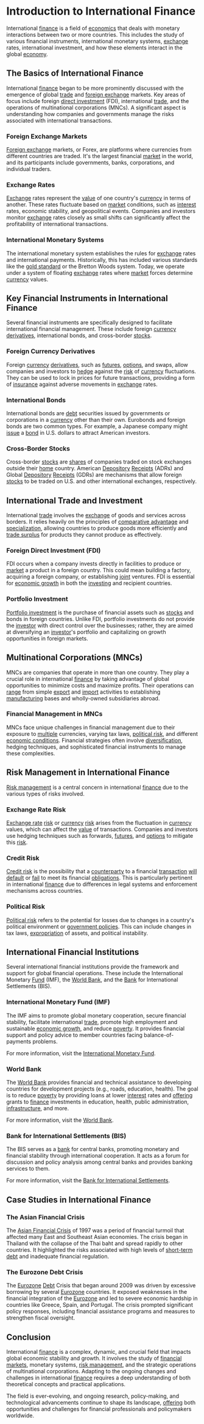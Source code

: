 # Introduction to International Finance

International [finance](../f/finance.md) is a field of [economics](../e/economics.md) that deals with monetary interactions between two or more countries. This includes the study of various financial instruments, international monetary systems, [exchange](../e/exchange.md) rates, international investment, and how these elements interact in the global [economy](../e/economy.md). 

## The Basics of International Finance

International [finance](../f/finance.md) began to be more prominently discussed with the emergence of global [trade](../t/trade.md) and [foreign exchange](../f/foreign_exchange.md) markets. Key areas of focus include foreign [direct investment](../d/direct_investment.md) (FDI), international [trade](../t/trade.md), and the operations of multinational corporations (MNCs). A significant aspect is understanding how companies and governments manage the risks associated with international transactions.

### Foreign Exchange Markets

[Foreign exchange](../f/foreign_exchange.md) markets, or Forex, are platforms where currencies from different countries are traded. It's the largest financial [market](../m/market.md) in the world, and its participants include governments, banks, corporations, and individual traders.

### Exchange Rates

[Exchange](../e/exchange.md) rates represent the [value](../v/value.md) of one country's [currency](../c/currency.md) in terms of another. These rates fluctuate based on [market](../m/market.md) conditions, such as [interest](../i/interest.md) rates, economic stability, and geopolitical events. Companies and investors monitor [exchange](../e/exchange.md) rates closely as small shifts can significantly affect the profitability of international transactions.

### International Monetary Systems

The international monetary system establishes the rules for [exchange](../e/exchange.md) rates and international payments. Historically, this has included various standards like the [gold standard](../g/gold_standard.md) or the Bretton Woods system. Today, we operate under a system of floating [exchange](../e/exchange.md) rates where [market](../m/market.md) forces determine [currency](../c/currency.md) values.

## Key Financial Instruments in International Finance

Several financial instruments are specifically designed to facilitate international financial management. These include foreign [currency](../c/currency.md) [derivatives](../d/derivatives.md), international bonds, and cross-border [stocks](../s/stock.md).

### Foreign Currency Derivatives

Foreign [currency](../c/currency.md) [derivatives](../d/derivatives.md), such as [futures](../f/futures.md), [options](../o/options.md), and swaps, allow companies and investors to [hedge](../h/hedge.md) against the [risk](../r/risk.md) of [currency](../c/currency.md) fluctuations. They can be used to lock in prices for future transactions, providing a form of [insurance](../i/insurance.md) against adverse movements in [exchange](../e/exchange.md) rates.

### International Bonds

International bonds are [debt](../d/debt.md) securities issued by governments or corporations in a [currency](../c/currency.md) other than their own. Eurobonds and foreign bonds are two common types. For example, a Japanese company might [issue](../i/issue.md) a [bond](../b/bond.md) in U.S. dollars to attract American investors.

### Cross-Border Stocks

Cross-border [stocks](../s/stock.md) are [shares](../s/shares.md) of companies traded on stock exchanges outside their [home](../h/home.md) country. American [Depository](../d/depository.md) [Receipts](../r/receipt.md) (ADRs) and Global [Depository](../d/depository.md) [Receipts](../r/receipt.md) (GDRs) are mechanisms that allow foreign [stocks](../s/stock.md) to be traded on U.S. and other international exchanges, respectively.

## International Trade and Investment

International [trade](../t/trade.md) involves the [exchange](../e/exchange.md) of goods and services across borders. It relies heavily on the principles of [comparative advantage](../c/comparative_advantage_in_trading.md) and [specialization](../s/specialization.md), allowing countries to produce goods more efficiently and [trade surplus](../t/trade_surplus.md) for products they cannot produce as effectively.

### Foreign Direct Investment (FDI)

FDI occurs when a company invests directly in facilities to produce or [market](../m/market.md) a product in a foreign country. This could mean building a factory, acquiring a foreign company, or establishing [joint](../j/joint.md) ventures. FDI is essential for [economic growth](../e/economic_growth.md) in both the [investing](../i/investing.md) and recipient countries.

### Portfolio Investment

[Portfolio investment](../p/portfolio_investment.md) is the purchase of financial assets such as [stocks](../s/stock.md) and bonds in foreign countries. Unlike FDI, portfolio investments do not provide the [investor](../i/investor.md) with direct control over the businesses; rather, they are aimed at diversifying an [investor](../i/investor.md)'s portfolio and capitalizing on growth opportunities in foreign markets.

## Multinational Corporations (MNCs)

MNCs are companies that operate in more than one country. They play a crucial role in international [finance](../f/finance.md) by taking advantage of global opportunities to minimize costs and maximize profits. Their operations can [range](../r/range.md) from simple [export](../e/export.md) and [import](../i/import.md) activities to establishing [manufacturing](../m/manufacturing.md) bases and wholly-owned subsidiaries abroad.

### Financial Management in MNCs

MNCs face unique challenges in financial management due to their exposure to [multiple](../m/multiple.md) currencies, varying tax laws, [political risk](../p/political_risk.md), and different [economic conditions](../e/economic_conditions.md). Financial strategies often involve [diversification](../d/diversification.md), hedging techniques, and sophisticated financial instruments to manage these complexities.

## Risk Management in International Finance

[Risk management](../r/risk_management.md) is a central concern in international [finance](../f/finance.md) due to the various types of risks involved.

### Exchange Rate Risk

[Exchange rate](../e/exchange_rate.md) [risk](../r/risk.md) or [currency](../c/currency.md) [risk](../r/risk.md) arises from the fluctuation in [currency](../c/currency.md) values, which can affect the [value](../v/value.md) of transactions. Companies and investors use hedging techniques such as forwards, [futures](../f/futures.md), and [options](../o/options.md) to mitigate this [risk](../r/risk.md).

### Credit Risk

[Credit risk](../c/credit_risk.md) is the possibility that a [counterparty](../c/counterparty.md) to a financial [transaction](../t/transaction.md) [will](../w/will.md) [default](../d/default.md) or [fail](../f/fail.md) to meet its financial [obligations](../o/obligation.md). This is particularly pertinent in international [finance](../f/finance.md) due to differences in legal systems and enforcement mechanisms across countries.

### Political Risk

[Political risk](../p/political_risk.md) refers to the potential for losses due to changes in a country's political environment or [government policies](../g/government_policies_in_trading.md). This can include changes in tax laws, [expropriation](../e/expropriation.md) of assets, and political instability.

## International Financial Institutions

Several international financial institutions provide the framework and support for global financial operations. These include the International Monetary [Fund](../f/fund.md) (IMF), the [World Bank](../w/world_bank.md), and the [Bank](../b/bank.md) for International Settlements (BIS).

### International Monetary Fund (IMF)

The IMF aims to promote global monetary cooperation, secure financial stability, facilitate international [trade](../t/trade.md), promote high employment and sustainable [economic growth](../e/economic_growth.md), and reduce [poverty](../p/poverty.md). It provides financial support and policy advice to member countries facing balance-of-payments problems.

For more information, visit the [International Monetary Fund](https://www.imf.org/).

### World Bank

The [World Bank](../w/world_bank.md) provides financial and technical assistance to developing countries for development projects (e.g., roads, education, health). The goal is to reduce [poverty](../p/poverty.md) by providing loans at lower [interest](../i/interest.md) rates and [offering](../o/offering.md) grants to [finance](../f/finance.md) investments in education, health, public administration, [infrastructure](../i/infrastructure.md), and more.

For more information, visit the [World Bank](https://www.worldbank.org/).

### Bank for International Settlements (BIS)

The BIS serves as a [bank](../b/bank.md) for central banks, promoting monetary and financial stability through international cooperation. It acts as a forum for discussion and policy analysis among central banks and provides banking services to them.

For more information, visit the [Bank for International Settlements](https://www.bis.org/).

## Case Studies in International Finance

### The Asian Financial Crisis

The [Asian Financial Crisis](../a/asian_financial_crisis.md) of 1997 was a period of financial turmoil that affected many East and Southeast Asian economies. The crisis began in Thailand with the collapse of the Thai baht and spread rapidly to other countries. It highlighted the risks associated with high levels of [short-term debt](../s/short-term_debt.md) and inadequate financial regulation.

### The Eurozone Debt Crisis

The [Eurozone](../e/eurozone.md) [Debt](../d/debt.md) Crisis that began around 2009 was driven by excessive borrowing by several [Eurozone](../e/eurozone.md) countries. It exposed weaknesses in the financial integration of the [Eurozone](../e/eurozone.md) and led to severe economic hardship in countries like Greece, Spain, and Portugal. The crisis prompted significant policy responses, including financial assistance programs and measures to strengthen fiscal oversight.

## Conclusion

International [finance](../f/finance.md) is a complex, dynamic, and crucial field that impacts global economic stability and growth. It involves the study of [financial markets](../f/financial_market.md), monetary systems, [risk management](../r/risk_management.md), and the strategic operations of multinational corporations. Adapting to the ongoing changes and challenges in international [finance](../f/finance.md) requires a deep understanding of both theoretical concepts and practical applications.

The field is ever-evolving, and ongoing research, policy-making, and technological advancements continue to shape its landscape, [offering](../o/offering.md) both opportunities and challenges for financial professionals and policymakers worldwide.